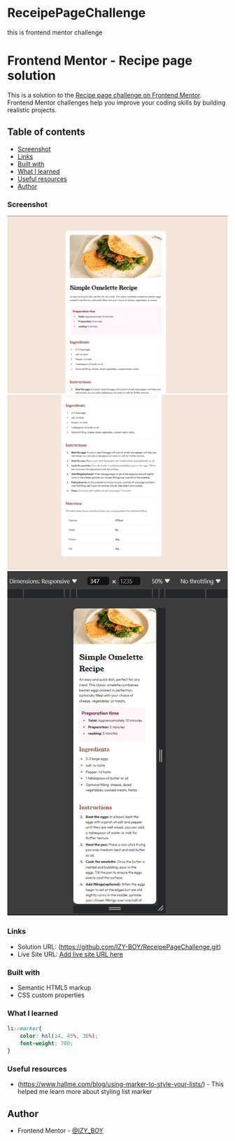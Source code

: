 # ReceipePageChallenge
 this is frontend mentor challenge

# Frontend Mentor - Recipe page solution

This is a solution to the [Recipe page challenge on Frontend Mentor](https://www.frontendmentor.io/challenges/recipe-page-KiTsR8QQKm). Frontend Mentor challenges help you improve your coding skills by building realistic projects. 

## Table of contents

  - [Screenshot](#screenshot)
  - [Links](#links)
  - [Built with](#built-with)
  - [What I learned](#what-i-learned)
  - [Useful resources](#useful-resources)
- [Author](#author)


### Screenshot

![](assets/images/Screenshot-desktop-1.png)
![](assets/images/Screenshot-desktop-2.png)
![](assets/images/Screenshot-mobile.png)


### Links

- Solution URL: (https://github.com/IZY-BOY/ReceipePageChallenge.git)
- Live Site URL: [Add live site URL here](https://your-live-site-url.com)


### Built with

- Semantic HTML5 markup
- CSS custom properties


### What I learned

```css
li::marker{
    color: hsl(14, 45%, 36%);
    font-weight: 700;
}
```

### Useful resources

- (https://www.hallme.com/blog/using-marker-to-style-your-lists/) - This helped me learn more about styling list marker

## Author

- Frontend Mentor - [@IZY_BOY](https://www.frontendmentor.io/profile/IZY_BOY)


